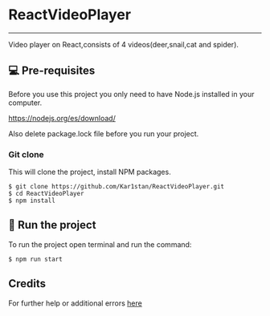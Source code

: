 # ReactVideoPlayer
***
Video player on React,consists of 4 videos(deer,snail,cat and spider).

## 💻 Pre-requisites

Before you use this project you only need to have Node.js installed in your computer.

https://nodejs.org/es/download/

Also delete package.lock file before you run your project.

### Git clone
This will clone the project, install NPM packages.
```
$ git clone https://github.com/Kar1stan/ReactVideoPlayer.git
$ cd ReactVideoPlayer
$ npm install
```

## 🚀 Run the project
To run the project open terminal and  run the command:
```
$ npm run start
```
## Credits
For further help or additional errors [here](https://ru.reactjs.org/)
